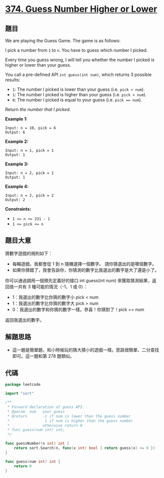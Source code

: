 # [374. Guess Number Higher or Lower](https://leetcode.com/problems/guess-number-higher-or-lower/)

## 題目

We are playing the Guess Game. The game is as follows:

I pick a number from `1` to `n`. You have to guess which number I picked.

Every time you guess wrong, I will tell you whether the number I picked is higher or lower than your guess.

You call a pre-defined API `int guess(int num)`, which returns 3 possible results:

- `1`: The number I picked is lower than your guess (i.e. `pick < num`).
- `1`: The number I picked is higher than your guess (i.e. `pick > num`).
- `0`: The number I picked is equal to your guess (i.e. `pick == num`).

Return *the number that I picked*.

**Example 1:**

```
Input: n = 10, pick = 6
Output: 6
```

**Example 2:**

```
Input: n = 1, pick = 1
Output: 1
```

**Example 3:**

```
Input: n = 2, pick = 1
Output: 1
```

**Example 4:**

```
Input: n = 2, pick = 2
Output: 2
```

**Constraints:**

- `1 <= n <= 231 - 1`
- `1 <= pick <= n`

## 題目大意

猜數字遊戲的規則如下：

- 每輪遊戲，我都會從 1 到 n 隨機選擇一個數字。 請你猜選出的是哪個數字。
- 如果你猜錯了，我會告訴你，你猜測的數字比我選出的數字是大了還是小了。

你可以通過調用一個預先定義好的接口 int guess(int num) 來獲取猜測結果，返回值一共有 3 種可能的情況（-1，1 或 0）：

- 1：我選出的數字比你猜的數字小 pick < num
- 1：我選出的數字比你猜的數字大 pick > num
- 0：我選出的數字和你猜的數字一樣。恭喜！你猜對了！pick == num

返回我選出的數字。

## 解題思路

- 這一題是簡單題，和小時候玩的猜大猜小的遊戲一樣。思路很簡單，二分查找即可。這一題和第 278 題類似。

## 代碼

```go
package leetcode

import "sort"

/**
 * Forward declaration of guess API.
 * @param  num   your guess
 * @return 	     -1 if num is lower than the guess number
 *			      1 if num is higher than the guess number
 *               otherwise return 0
 * func guess(num int) int;
 */

func guessNumber(n int) int {
	return sort.Search(n, func(x int) bool { return guess(x) <= 0 })
}

func guess(num int) int {
	return 0
}
```